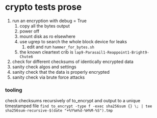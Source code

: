 # crypto tests prose
1. run an encryption with debug = True
   1. copy all the bytes output
   2. power off
   3. mount disk as ro elsewhere
   4. use ugrep to search the whole block device for leaks
      1. edit and run `hammer_for_bytes.sh`
   5. the known cleartext crib is `lap9-Parasail1-Reappoint1-Bright9-Chute6`
2. check for different checksums of identically encrypted data
3. sanity check algos and settings
4. sanity check that the data is properly encrypted
5. sanity check via brute force attacks

### tooling
check checksums recursively of to_encrypt and output to a unique timestamped file
   `find to_encrypt -type f -exec sha256sum {} \; | tee sha256sum-recursive-$(date "+%Y%m%d-%H%M-%S").tmp`